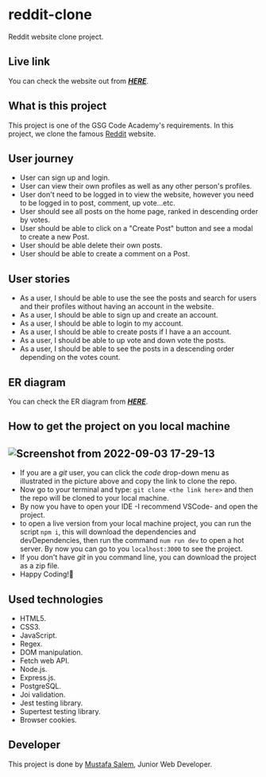# reddit-clone

Reddit website clone project.

## Live link

You can check the website out from ***[HERE]()***.

## What is this project

This project is one of the GSG Code Academy's requirements. In this project, we clone the famous [Reddit](https://www.reddit.com/) website.

## User journey

- User can sign up and login.
- User can view their own profiles as well as any other person's profiles.
- User don't need to be logged in to view the website, however you need to be logged in to post, comment, up vote...etc.
- User should see all posts on the home page, ranked in descending order by votes.
- User should be able to click on a "Create Post" button and see a modal to create a new Post.
- User should be able delete their own posts.
- User should be able to create a comment on a Post.

## User stories

- As a user, I should be able to use the see the posts and search for users and their profiles without having an account in the website.
- As a user, I should be able to sign up and create an account.
- As a user, I should be able to login to my account.
- As a user, I should be able to create posts if I have a an account.
- As a user, I should be able to up vote and down vote the posts.
- As a user, I should be able to see the posts in a descending order depending on the votes count.

## ER diagram

You can check the ER diagram from ***[HERE]()***.

## How to get the project on you local machine

![Screenshot from 2022-09-03 17-29-13](https://user-images.githubusercontent.com/77394697/188274897-415a3e91-84cd-4a66-aff8-1860c215e85a.png)
---

- If you are a *git* user, you can click the *code* drop-down menu as illustrated in the picture above and copy the link to clone the repo.
- Now go to your terminal and type: `git clone <the link here>` and then the repo will be cloned to your local machine.
- By now you have to open your IDE -I recommend VSCode- and open the project.
- to open a live version from your local machine project, you can run the script `npm i`, this will download the dependencies and devDependencies, then run the command `num run dev` to open a hot server. By now you can go to you `localhost:3000` to see the project.
- If you don't have *git* in you command line, you can download the project as a zip file.
- Happy Coding!🤞

## Used technologies

- HTML5.
- CSS3.
- JavaScript.
- Regex.
- DOM manipulation.
- Fetch web API.
- Node.js.
- Express.js.
- PostgreSQL.
- Joi validation.
- Jest testing library.
- Supertest testing library.
- Browser cookies.

## Developer

This project is done by [Mustafa Salem](https://github.com/moustf), Junior Web Developer.
